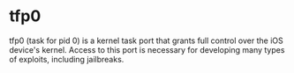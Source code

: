 # tfp0
tfp0 (task for pid 0) is a kernel task port that grants full control over the iOS device's kernel. Access to this port is necessary for developing many types of exploits, including jailbreaks.
